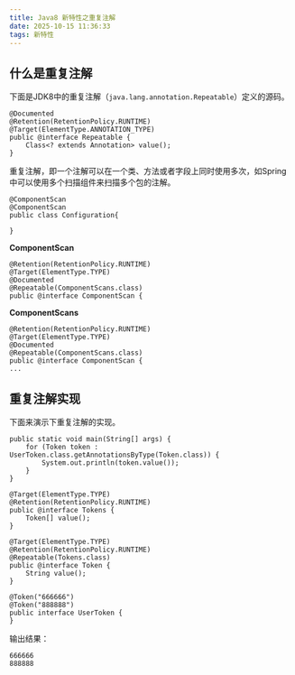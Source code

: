 ```yaml
---
title: Java8 新特性之重复注解
date: 2025-10-15 11:36:33
tags: 新特性
---
```


## 什么是重复注解

下面是JDK8中的重复注解（`java.lang.annotation.Repeatable`）定义的源码。

```
@Documented
@Retention(RetentionPolicy.RUNTIME)
@Target(ElementType.ANNOTATION_TYPE)
public @interface Repeatable {
    Class<? extends Annotation> value();
}
```

重复注解，即一个注解可以在一个类、方法或者字段上同时使用多次，如Spring中可以使用多个扫描组件来扫描多个包的注解。

```
@ComponentScan
@ComponentScan
public class Configuration{
    
}
```

**ComponentScan**

```
@Retention(RetentionPolicy.RUNTIME)
@Target(ElementType.TYPE)
@Documented
@Repeatable(ComponentScans.class)
public @interface ComponentScan {
```

**ComponentScans**

```
@Retention(RetentionPolicy.RUNTIME)
@Target(ElementType.TYPE)
@Documented
@Repeatable(ComponentScans.class)
public @interface ComponentScan {
...
```

## 重复注解实现

下面来演示下重复注解的实现。


```
public static void main(String[] args) {
	for (Token token : UserToken.class.getAnnotationsByType(Token.class)) {
		System.out.println(token.value());
	}
}

@Target(ElementType.TYPE)
@Retention(RetentionPolicy.RUNTIME)
public @interface Tokens {
	Token[] value();
}

@Target(ElementType.TYPE)
@Retention(RetentionPolicy.RUNTIME)
@Repeatable(Tokens.class)
public @interface Token {
	String value();
}

@Token("666666")
@Token("888888")
public interface UserToken {
}
```

输出结果：

```
666666
888888
```


